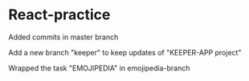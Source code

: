 # React-practice
Added commits in master branch 

Add a new branch "keeper" to keep updates of "KEEPER-APP project"

Wrapped the task "EMOJIPEDIA" in emojipedia-branch
